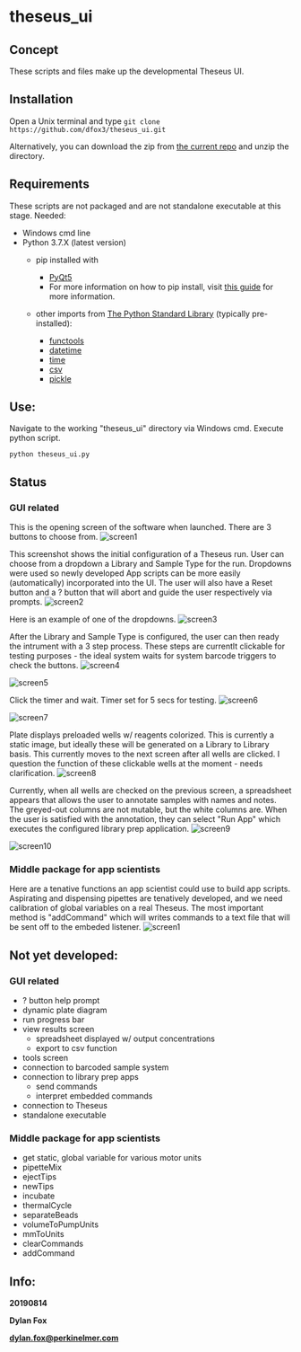 # theseus_ui

## Concept
These scripts and files make up the developmental Theseus UI. 


## Installation

Open a Unix terminal and type `git clone https://github.com/dfox3/theseus_ui.git`

Alternatively, you can download the zip from [the current repo](https://github.com/dfox3/theseus_ui) and unzip the directory.

## Requirements

These scripts are not packaged and are not standalone executable at this stage. 
Needed:
 - Windows cmd line
 - Python 3.7.X (latest version)
    - pip installed with
        - [PyQt5](https://pypi.org/project/PyQt5/)
        - For more information on how to pip install, visit [this guide](https://packaging.python.org/tutorials/installing-packages/#ensure-you-can-run-pip-from-the-command-line) for more information.


     - other imports from [The Python Standard Library](https://docs.python.org/2/library/) (typically pre-installed):
        - [functools](https://docs.python.org/3/library/functools.html)
        - [datetime](https://docs.python.org/3/library/datetime.html)
        - [time](https://docs.python.org/3/library/time.html)
        - [csv](https://docs.python.org/3/library/csv.html)
        - [pickle](https://docs.python.org/3/library/pickle.html)

## Use:

Navigate to the working "theseus_ui" directory via Windows cmd.
Execute python script.

```
python theseus_ui.py
```

## Status

### GUI related
This is the opening screen of the software when launched. There are 3 buttons to choose from.
![screen1](screenshots/20190813/screen1.png)

This screenshot shows the initial configuration of a Theseus run. User can choose from a dropdown a Library and Sample Type for the run. Dropdowns were used so newly developed App scripts can be more easily (automatically) incorporated into the UI. The user will also have a Reset button and a ? button that will abort and guide the user respectively via prompts.
![screen2](screenshots/20190813/screen2.png)

Here is an example of one of the dropdowns.
![screen3](screenshots/20190813/screen3.png)

After the Library and Sample Type is configured, the user can then ready the intrument with a 3 step process. These steps are currentlt clickable for testing purposes - the ideal system waits for system barcode triggers to check the buttons.
![screen4](screenshots/20190813/screen4.png)

![screen5](screenshots/20190813/screen5.png)

Click the timer and wait. Timer set for 5 secs for testing.
![screen6](screenshots/20190813/screen6.png)

![screen7](screenshots/20190813/screen7.png)

Plate displays preloaded wells w/ reagents colorized. This is currently a static image, but ideally these will be generated on a Library to Library basis. This currently moves to the next screen after all wells are clicked. I question the function of these clickable wells at the moment - needs clarification.
![screen8](screenshots/20190813/screen8.png)

Currently, when all wells are checked on the previous screen, a spreadsheet appears that allows the user to annotate samples with names and notes. The greyed-out columns are not mutable, but the white columns are. When the user is satisfied with the annotation, they can select "Run App" which executes the configured library prep application.
![screen9](screenshots/20190813/screen9.png)

![screen10](screenshots/20190813/screen10.png)



### Middle package for app scientists
Here are a tenative functions an app scientist could use to build app scripts. Aspirating and dispensing pipettes are tenatively developed, and we need calibration of global variables on a real Theseus. The most important method is "addCommand" which will writes commands to a text file that will be sent off to the embeded listener. 
![screen1](screenshots/20190814/screen1.png)



## Not yet developed:
### GUI related
 - ? button help prompt
 - dynamic plate diagram
 - run progress bar
 - view results screen
    - spreadsheet displayed w/ output concentrations
    - export to csv function
 - tools screen
 - connection to barcoded sample system
 - connection to library prep apps
    - send commands
    - interpret embedded commands
 - connection to Theseus
 - standalone executable

### Middle package for app scientists
 - get static, global variable for various motor units
 - pipetteMix
 - ejectTips
 - newTips
 - incubate
 - thermalCycle
 - separateBeads
 - volumeToPumpUnits
 - mmToUnits
 - clearCommands
 - addCommand


## Info:

**20190814**

**Dylan Fox**

**dylan.fox@perkinelmer.com**
